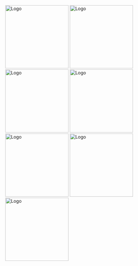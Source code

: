 <img src="screenshots/Screenshot_20250910_230318" alt="Logo" width="200"/>
<img src="screenshots/Screenshot_20250910_230303" alt="Logo" width="200"/>
<img src="screenshots/Screenshot_20250910_230043" alt="Logo" width="200"/>
<img src="screenshots/Screenshot_20250910_230036" alt="Logo" width="200"/>
<img src="screenshots/Screenshot_20250910_230028" alt="Logo" width="200"/>
<img src="screenshots/Screenshot_20250910_230017" alt="Logo" width="200"/>
<img src="screenshots/Screenshot_20250910_230004" alt="Logo" width="200"/>
